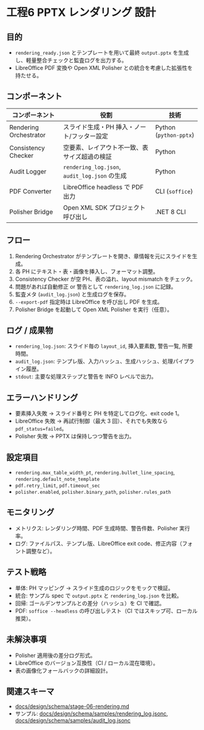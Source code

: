 # 工程6 PPTX レンダリング 設計

## 目的
- `rendering_ready.json` とテンプレートを用いて最終 `output.pptx` を生成し、軽量整合チェックと監査ログを出力する。
- LibreOffice PDF 変換や Open XML Polisher との統合を考慮した拡張性を持たせる。

## コンポーネント
| コンポーネント | 役割 | 技術 |
| --- | --- | --- |
| Rendering Orchestrator | スライド生成・PH 挿入・ノート/フッター設定 | Python (`python-pptx`) |
| Consistency Checker | 空要素、レイアウト不一致、表サイズ超過の検証 | Python |
| Audit Logger | `rendering_log.json`, `audit_log.json` の生成 | Python |
| PDF Converter | LibreOffice headless で PDF 出力 | CLI (`soffice`) |
| Polisher Bridge | Open XML SDK プロジェクト呼び出し | .NET 8 CLI |

## フロー
1. Rendering Orchestrator がテンプレートを開き、章情報を元にスライドを生成。  
2. 各 PH にテキスト・表・画像を挿入し、フォーマット調整。  
3. Consistency Checker が空 PH、表の溢れ、layout mismatch をチェック。  
4. 問題があれば自動修正 or 警告として `rendering_log.json` に記録。  
5. 監査メタ (`audit_log.json`) と生成ログを保存。  
6. `--export-pdf` 指定時は LibreOffice を呼び出し PDF を生成。  
7. Polisher Bridge を起動して Open XML Polisher を実行（任意）。

## ログ / 成果物
- `rendering_log.json`: スライド毎の `layout_id`, 挿入要素数, 警告一覧, 所要時間。
- `audit_log.json`: テンプレ版、入力ハッシュ、生成ハッシュ、処理パイプライン履歴。
- `stdout`: 主要な処理ステップと警告を INFO レベルで出力。

## エラーハンドリング
- 要素挿入失敗 → スライド番号と PH を特定してログ化、exit code 1。
- LibreOffice 失敗 → 再試行制御（最大 3 回）、それでも失敗なら `pdf_status=failed`。
- Polisher 失敗 → PPTX は保持しつつ警告を出力。

## 設定項目
- `rendering.max_table_width_pt`, `rendering.bullet_line_spacing`, `rendering.default_note_template`
- `pdf.retry_limit`, `pdf.timeout_sec`
- `polisher.enabled`, `polisher.binary_path`, `polisher.rules_path`

## モニタリング
- メトリクス: レンダリング時間、PDF 生成時間、警告件数、Polisher 実行率。
- ログ: ファイルパス、テンプレ版、LibreOffice exit code、修正内容（フォント調整など）。

## テスト戦略
- 単体: PH マッピング → スライド生成のロジックをモックで検証。
- 統合: サンプル spec で `output.pptx` と `rendering_log.json` を比較。
- 回帰: ゴールデンサンプルとの差分（ハッシュ）を CI で確認。
- PDF: `soffice --headless` の呼び出しテスト（CI ではスキップ可、ローカル推奨）。

## 未解決事項
- Polisher 適用後の差分ログ形式。
- LibreOffice のバージョン互換性（CI / ローカル混在環境）。
- 表の画像化フォールバックの詳細設計。

## 関連スキーマ
- [docs/design/schema/stage-06-rendering.md](../schema/stage-06-rendering.md)
- サンプル: [docs/design/schema/samples/rendering_log.jsonc](../schema/samples/rendering_log.jsonc), [docs/design/schema/samples/audit_log.jsonc](../schema/samples/audit_log.jsonc)
